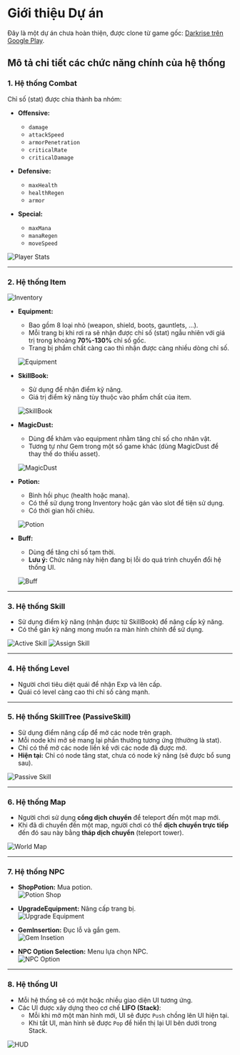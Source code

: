# Giới thiệu Dự án

Đây là một dự án chưa hoàn thiện, được clone từ game gốc: [Darkrise trên Google Play](https://play.google.com/store/apps/details?id=com.Roika.Darkrise).

## Mô tả chi tiết các chức năng chính của hệ thống

### 1. Hệ thống Combat

Chỉ số (stat) được chia thành ba nhóm:

- **Offensive:**
  - `damage`
  - `attackSpeed`
  - `armorPenetration`
  - `criticalRate`
  - `criticalDamage`

- **Defensive:**
  - `maxHealth`
  - `healthRegen`
  - `armor`

- **Special:**
  - `maxMana`
  - `manaRegen`
  - `moveSpeed`

![Player Stats](Images/PlayerStats.png)

---

### 2. Hệ thống Item
![Inventory](Images/Inventory.png)

- **Equipment:**
  - Bao gồm 8 loại nhỏ (weapon, shield, boots, gauntlets, ...).
  - Mỗi trang bị khi rơi ra sẽ nhận được chỉ số (stat) ngẫu nhiên với giá trị trong khoảng **70%-130%** chỉ số gốc.
  - Trang bị phẩm chất càng cao thì nhận được càng nhiều dòng chỉ số.
  
  ![Equipment](Images/Equipment.png)

- **SkillBook:**
  - Sử dụng để nhận điểm kỹ năng.
  - Giá trị điểm kỹ năng tùy thuộc vào phẩm chất của item.

  ![SkillBook](Images/SkillBook.png)

- **MagicDust:**
  - Dùng để khảm vào equipment nhằm tăng chỉ số cho nhân vật.
  - Tương tự như Gem trong một số game khác (dùng MagicDust để thay thế do thiếu asset).

  ![MagicDust](Images/MagicDust.png)

- **Potion:**
  - Bình hồi phục (health hoặc mana).
  - Có thể sử dụng trong Inventory hoặc gán vào slot để tiện sử dụng.
  - Có thời gian hồi chiêu.

  ![Potion](Images/Potion.png)

- **Buff:**
  - Dùng để tăng chỉ số tạm thời.
  - **Lưu ý:** Chức năng này hiện đang bị lỗi do quá trình chuyển đổi hệ thống UI.

  ![Buff](Images/Buff.png)

---

### 3. Hệ thống Skill

- Sử dụng điểm kỹ năng (nhận được từ SkillBook) để nâng cấp kỹ năng.
- Có thể gán kỹ năng mong muốn ra màn hình chính để sử dụng.

![Active Skill](Images/ActiveSkill.png)
![Assign Skill](Images/AssignSkill.png)

---

### 4. Hệ thống Level

- Người chơi tiêu diệt quái để nhận Exp và lên cấp.
- Quái có level càng cao thì chỉ số càng mạnh.

---

### 5. Hệ thống SkillTree (PassiveSkill)

- Sử dụng điểm nâng cấp để mở các node trên graph.
- Mỗi node khi mở sẽ mang lại phần thưởng tương ứng (thường là stat).
- Chỉ có thể mở các node liền kề với các node đã được mở.
- **Hiện tại:** Chỉ có node tăng stat, chưa có node kỹ năng (sẽ được bổ sung sau).

![Passive Skill](Images/PassiveSkill.png)

---

### 6. Hệ thống Map

- Người chơi sử dụng **cổng dịch chuyển** để teleport đến một map mới.
- Khi đã di chuyển đến một map, người chơi có thể **dịch chuyển trực tiếp** đến đó sau này bằng **tháp dịch chuyển** (teleport tower).

![World Map](Images/WorldMap.png)

---

### 7. Hệ thống NPC

- **ShopPotion:** Mua potion.  
  ![Potion Shop](Images/PotionShop.png)

- **UpgradeEquipment:** Nâng cấp trang bị.  
  ![Upgrade Equipment](Images/UpgradeEquipment.png)

- **GemInsertion:** Đục lỗ và gắn gem.  
  ![Gem Insetion](Images/GemInsetion.png)

- **NPC Option Selection:** Menu lựa chọn NPC.  
  ![NPC Option](Images/NPC_OptionSelection.png)

---

### 8. Hệ thống UI

- Mỗi hệ thống sẽ có một hoặc nhiều giao diện UI tương ứng.
- Các UI được xây dựng theo cơ chế **LIFO (Stack)**:
  - Mỗi khi mở một màn hình mới, UI sẽ được `Push` chồng lên UI hiện tại.
  - Khi tắt UI, màn hình sẽ được `Pop` để hiển thị lại UI bên dưới trong Stack.

![HUD](Images/HUD.png)

